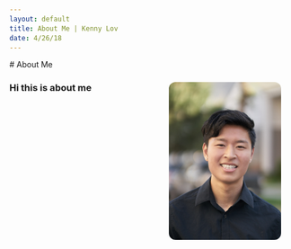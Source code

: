 ```yaml
---
layout: default
title: About Me | Kenny Lov
date: 4/26/18
---
```

<style> nav ul li:nth-child(2) { text-decoration: underline;} 
  img {
  float: right; 
  width:200px;
  height:280x; 
  border-radius: 12px;
  position: relative;
  right: 20px;
  top: 40px;
}
</style>



<p>
<img src="linkedin pic.jpg">
</p>
# About Me


<h3> Hi this is about me

</h3>
